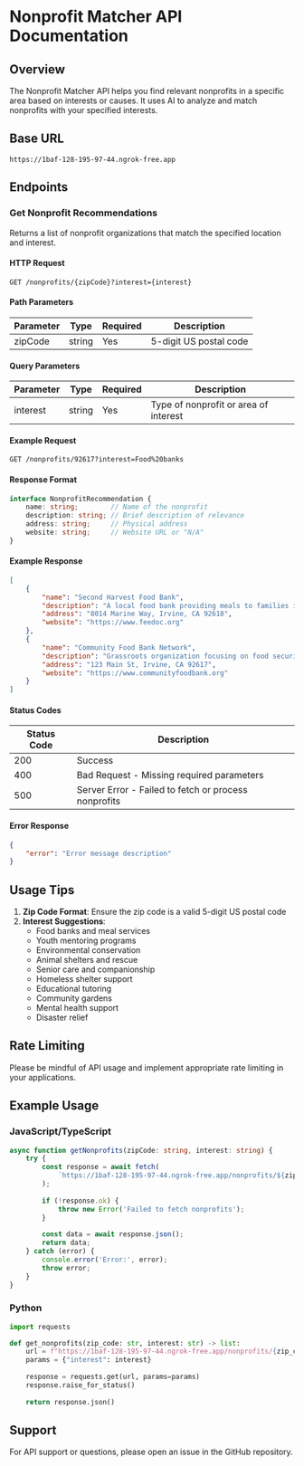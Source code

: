 # Nonprofit Matcher API Documentation

## Overview
The Nonprofit Matcher API helps you find relevant nonprofits in a specific area based on interests or causes. It uses AI to analyze and match nonprofits with your specified interests.

## Base URL
```
https://1baf-128-195-97-44.ngrok-free.app
```

## Endpoints

### Get Nonprofit Recommendations
Returns a list of nonprofit organizations that match the specified location and interest.

#### HTTP Request
```http
GET /nonprofits/{zipCode}?interest={interest}
```

#### Path Parameters
| Parameter | Type   | Required | Description                          |
|-----------|--------|----------|--------------------------------------|
| zipCode   | string | Yes      | 5-digit US postal code              |

#### Query Parameters
| Parameter | Type   | Required | Description                                    |
|-----------|--------|----------|------------------------------------------------|
| interest  | string | Yes      | Type of nonprofit or area of interest          |

#### Example Request
```http
GET /nonprofits/92617?interest=Food%20banks
```

#### Response Format
```typescript
interface NonprofitRecommendation {
    name: string;        // Name of the nonprofit
    description: string; // Brief description of relevance
    address: string;     // Physical address
    website: string;     // Website URL or "N/A"
}
```

#### Example Response
```json
[
    {
        "name": "Second Harvest Food Bank",
        "description": "A local food bank providing meals to families in need through community partnerships and food distribution programs.",
        "address": "8014 Marine Way, Irvine, CA 92618",
        "website": "https://www.feedoc.org"
    },
    {
        "name": "Community Food Bank Network",
        "description": "Grassroots organization focusing on food security and nutrition education in local communities.",
        "address": "123 Main St, Irvine, CA 92617",
        "website": "https://www.communityfoodbank.org"
    }
]
```

#### Status Codes
| Status Code | Description                                           |
|-------------|-------------------------------------------------------|
| 200         | Success                                               |
| 400         | Bad Request - Missing required parameters             |
| 500         | Server Error - Failed to fetch or process nonprofits  |

#### Error Response
```json
{
    "error": "Error message description"
}
```

## Usage Tips
1. **Zip Code Format**: Ensure the zip code is a valid 5-digit US postal code
2. **Interest Suggestions**:
   - Food banks and meal services
   - Youth mentoring programs
   - Environmental conservation
   - Animal shelters and rescue
   - Senior care and companionship
   - Homeless shelter support
   - Educational tutoring
   - Community gardens
   - Mental health support
   - Disaster relief

## Rate Limiting
Please be mindful of API usage and implement appropriate rate limiting in your applications.

## Example Usage

### JavaScript/TypeScript
```typescript
async function getNonprofits(zipCode: string, interest: string) {
    try {
        const response = await fetch(
            `https://1baf-128-195-97-44.ngrok-free.app/nonprofits/${zipCode}?interest=${encodeURIComponent(interest)}`
        );
        
        if (!response.ok) {
            throw new Error('Failed to fetch nonprofits');
        }
        
        const data = await response.json();
        return data;
    } catch (error) {
        console.error('Error:', error);
        throw error;
    }
}
```

### Python
```python
import requests

def get_nonprofits(zip_code: str, interest: str) -> list:
    url = f"https://1baf-128-195-97-44.ngrok-free.app/nonprofits/{zip_code}"
    params = {"interest": interest}
    
    response = requests.get(url, params=params)
    response.raise_for_status()
    
    return response.json()
```

## Support
For API support or questions, please open an issue in the GitHub repository.
